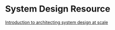 # System Design Resource

[Introduction to architecting system design at scale](https://lethain.com/introduction-to-architecting-systems-for-scale/)
